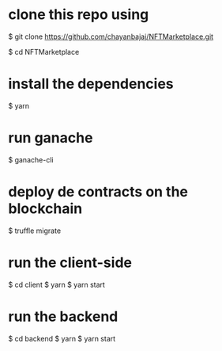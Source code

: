 # clone this repo using
$ git clone https://github.com/chayanbajaj/NFTMarketplace.git

$ cd NFTMarketplace

# install the dependencies
$ yarn

# run ganache
$ ganache-cli

# deploy de contracts on the blockchain
$ truffle migrate

# run the client-side
$ cd client
$ yarn
$ yarn start

# run the backend
$ cd backend
$ yarn
$ yarn start
